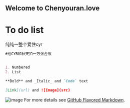 ## Welcome to Chenyouran.love



# To do list

纯纯一整个爱住cyr

```markdown
#给CYR和秋天拍一万张合照


1. Numbered
2. List

**Bold** and _Italic_ and `Code` text

[Link](url) and ![Image](src)
```

![image](https://files-1301296030.cos.ap-chengdu.myqcloud.com/uploads/2021/11/02/o_1fje5k5uu1dldh458p31q07r6rd.jpeg)
For more details see [GitHub Flavored Markdown](https://guides.github.com/features/mastering-markdown/).
